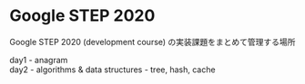 # Google STEP 2020
Google STEP 2020 (development course) の実装課題をまとめて管理する場所

day1 - anagram  
day2 - algorithms & data structures - tree, hash, cache

